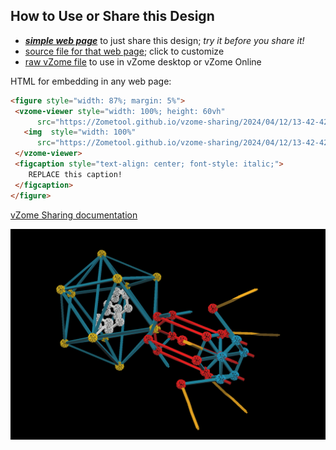 
## How to Use or Share this Design

 - [***simple web page***](<https://Zometool.github.io/vzome-sharing/2024/04/12/13-42-42-Phage-Virus-New/>) to just share this design; *try it before you share it!*
 - [source file for that web page](<https://github.com/Zometool/vzome-sharing/edit/main/2024/04/12/13-42-42-Phage-Virus-New/index.md>); click to customize
 - [raw vZome file](<https://raw.githubusercontent.com/Zometool/vzome-sharing/main/2024/04/12/13-42-42-Phage-Virus-New/Phage-Virus-New.vZome>) to use in vZome desktop or vZome Online
 
 HTML for embedding in any web page:
 ```html
<figure style="width: 87%; margin: 5%">
  <vzome-viewer style="width: 100%; height: 60vh"
       src="https://Zometool.github.io/vzome-sharing/2024/04/12/13-42-42-Phage-Virus-New/Phage-Virus-New.vZome" >
    <img  style="width: 100%"
       src="https://Zometool.github.io/vzome-sharing/2024/04/12/13-42-42-Phage-Virus-New/Phage-Virus-New.png" >
  </vzome-viewer>
  <figcaption style="text-align: center; font-style: italic;">
     REPLACE this caption!
  </figcaption>
</figure>
 ```

[vZome Sharing documentation](https://vzome.github.io/vzome/sharing.html#how-it-works)

![Image](<Phage-Virus-New.png>)

